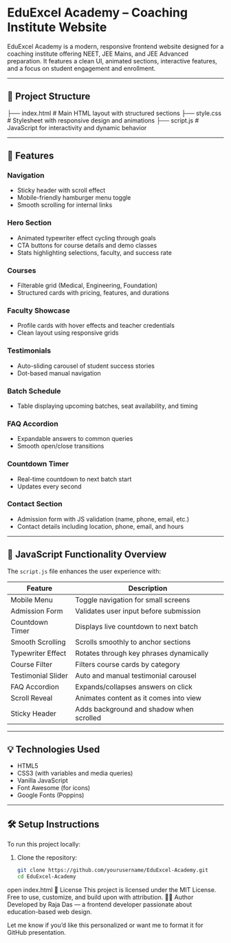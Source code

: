 # EduExcel Academy – Coaching Institute Website

EduExcel Academy is a modern, responsive frontend website designed for a coaching institute offering NEET, JEE Mains, and JEE Advanced preparation. It features a clean UI, animated sections, interactive features, and a focus on student engagement and enrollment.

---

## 📁 Project Structure

├── index.html # Main HTML layout with structured sections
├── style.css # Stylesheet with responsive design and animations
├── script.js # JavaScript for interactivity and dynamic behavior



---

## 🎯 Features

### Navigation
- Sticky header with scroll effect
- Mobile-friendly hamburger menu toggle
- Smooth scrolling for internal links

### Hero Section
- Animated typewriter effect cycling through goals
- CTA buttons for course details and demo classes
- Stats highlighting selections, faculty, and success rate

### Courses
- Filterable grid (Medical, Engineering, Foundation)
- Structured cards with pricing, features, and durations

### Faculty Showcase
- Profile cards with hover effects and teacher credentials
- Clean layout using responsive grids

### Testimonials
- Auto-sliding carousel of student success stories
- Dot-based manual navigation

### Batch Schedule
- Table displaying upcoming batches, seat availability, and timing

### FAQ Accordion
- Expandable answers to common queries
- Smooth open/close transitions

### Countdown Timer
- Real-time countdown to next batch start
- Updates every second

### Contact Section
- Admission form with JS validation (name, phone, email, etc.)
- Contact details including location, phone, email, and hours

---

## 🧠 JavaScript Functionality Overview

The `script.js` file enhances the user experience with:

| Feature              | Description |
|----------------------|-------------|
| Mobile Menu          | Toggle navigation for small screens |
| Admission Form       | Validates user input before submission |
| Countdown Timer      | Displays live countdown to next batch |
| Smooth Scrolling     | Scrolls smoothly to anchor sections |
| Typewriter Effect    | Rotates through key phrases dynamically |
| Course Filter        | Filters course cards by category |
| Testimonial Slider   | Auto and manual testimonial carousel |
| FAQ Accordion        | Expands/collapses answers on click |
| Scroll Reveal        | Animates content as it comes into view |
| Sticky Header        | Adds background and shadow when scrolled |

---

## 💡 Technologies Used

- HTML5  
- CSS3 (with variables and media queries)  
- Vanilla JavaScript  
- Font Awesome (for icons)  
- Google Fonts (Poppins)

---

## 🛠️ Setup Instructions

To run this project locally:

1. Clone the repository:
   ```bash
   git clone https://github.com/yourusername/EduExcel-Academy.git
   cd EduExcel-Academy
open index.html
📄 License
This project is licensed under the MIT License.
Free to use, customize, and build upon with attribution.
👨‍💻 Author
Developed by Raja Das — a frontend developer passionate about education-based web design.

Let me know if you’d like this personalized or want me to format it for GitHub presentation.

